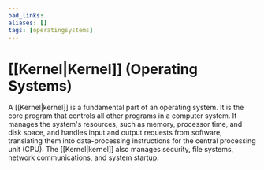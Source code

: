 ```yaml
---
bad_links: 
aliases: []
tags: [operatingsystems]
---
```

# [[Kernel|Kernel]] (Operating Systems)

A [[Kernel|kernel]] is a fundamental part of an operating system. It is the core program that controls all other programs in a computer system. It manages the system's resources, such as memory, processor time, and disk space, and handles input and output requests from software, translating them into data-processing instructions for the central processing unit (CPU). The [[Kernel|kernel]] also manages security, file systems, network communications, and system startup.